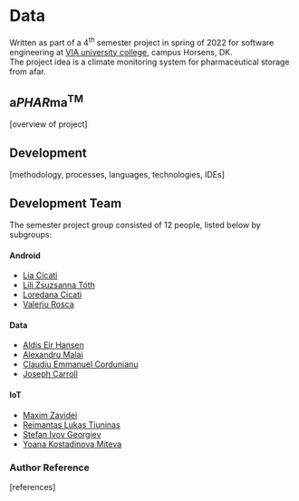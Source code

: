 # Data

Written as part of a 4<sup>th</sup> semester project in spring of 2022 for software engineering at [VIA university college](https://via.dk), campus Horsens, DK.  
The project idea is a climate monitoring system for pharmaceutical storage from afar.

## a*PHAR*ma<sup>TM</sup>

[overview of project]

## Development
[methodology, processes, languages, technologies, IDEs]

## Development Team
The semester project group consisted of 12 people, listed below by subgroups:

#### Android
- [Lia Cicati](https://github.com/LiaCicati)
- [Lili Zsuzsanna Tóth](https://github.com/tothlilizs)
- [Loredana Cicati](https://github.com/LoredanaCicati)
- [Valeriu Rosca](https://github.com/Valeriu1)

#### Data
- [Aldís Eir Hansen](https://github.com/AlleyCatRacer)
- [Alexandru Malai](https://github.com/StapanulLumii)
- [Claudiu Emmanuel Cordunianu](https://github.com/143473)
- [Joseph Carroll](https://github.com/carrolljody)

#### IoT
- [Maxim Zavidei](https://github.com/Maxim-Zavidei)
- [Reimantas Lukas Tiuninas](https://github.com/SkyKalazar)
- [Stefan Ivov Georgiev](https://github.com/NoHop3)
- [Yoana Kostadinova Miteva](https://github.com/YoyoMy)


### Author Reference
[references]
